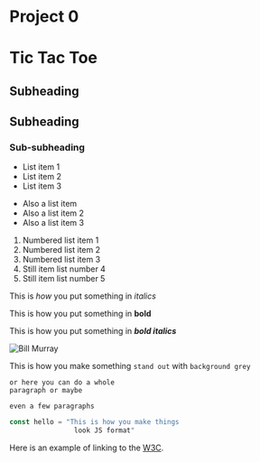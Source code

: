 Project 0
=========

# Tic Tac Toe

Subheading
----------

## Subheading

### Sub-subheading


* List item 1
* List item 2
* List item 3

- Also a list item
- Also a list item 2
- Also a list item 3

1. Numbered list item 1
2. Numbered list item 2
3. Numbered list item 3
1. Still item list number 4
1. Still item list number 5

This is *how* you put something in *italics*

This is how you put something in **bold**

This is how you put something in ***bold italics***

![Bill Murray](http://www.fillmurray.com/500/425)

This is how you make something `stand out` with `background grey`

```
or here you can do a whole
paragraph or maybe

even a few paragraphs
```

```javascript
const hello = "This is how you make things
                look JS format"
```

Here is an example of linking to the [W3C](http://w3c.org/).
